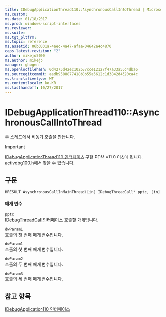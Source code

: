 ```yaml
---
title: IDebugApplicationThread110::AsynchronousCallIntoThread | Microsoft Docs
ms.custom: 
ms.date: 01/18/2017
ms.prod: windows-script-interfaces
ms.reviewer: 
ms.suite: 
ms.tgt_pltfrm: 
ms.topic: reference
ms.assetid: 06b3031a-4aec-4a47-afaa-04642a4c4870
caps.latest.revision: "2"
author: mikejo5000
ms.author: mikejo
manager: ghogen
ms.openlocfilehash: 0d4275d42ec102557cce12127f47a33a53c4dba6
ms.sourcegitcommit: aadb9588877418b8b55a5612c1d3842d4520ca4c
ms.translationtype: MT
ms.contentlocale: ko-KR
ms.lasthandoff: 10/27/2017
---
```

# <a name="idebugapplicationthread110asynchronouscallintothread"></a>IDebugApplicationThread110::AsynchronousCallIntoThread
주 스레드에서 비동기 호출을 만듭니다.  
  
> [!IMPORTANT]
>  [IDebugApplicationThread110 인터페이스](../../winscript/reference/idebugapplicationthread110-interface.md) 구현 PDM v11.0 이상에 됩니다. activdbg100.h에서 찾을 수 있습니다.  
  
## <a name="syntax"></a>구문  
  
```cpp  
HRESULT AsynchronousCallInMainThread([in] IDebugThreadCall* pptc, [in] DWORD_PTR dwParam1, [in] DWORD_PTR dwParam2, [in] DWORD_PTR dwParam3);  
```  
  
#### <a name="parameters"></a>매개 변수  
 `pptc`  
 [IDebugThreadCall 인터페이스](../../winscript/reference/idebugthreadcall-interface.md) 호출할 개체입니다.  
  
 `dwParam1`  
 호출의 첫 번째 매개 변수입니다.  
  
 `dwParam1`  
 호출의 첫 번째 매개 변수입니다.  
  
 `dwParam2`  
 호출의 두 번째 매개 변수입니다.  
  
 `dwParam3`  
 호출의 세 번째 매개 변수입니다.  
  
## <a name="see-also"></a>참고 항목  
 [IDebugApplication110 인터페이스](../../winscript/reference/idebugapplication110-interface.md)